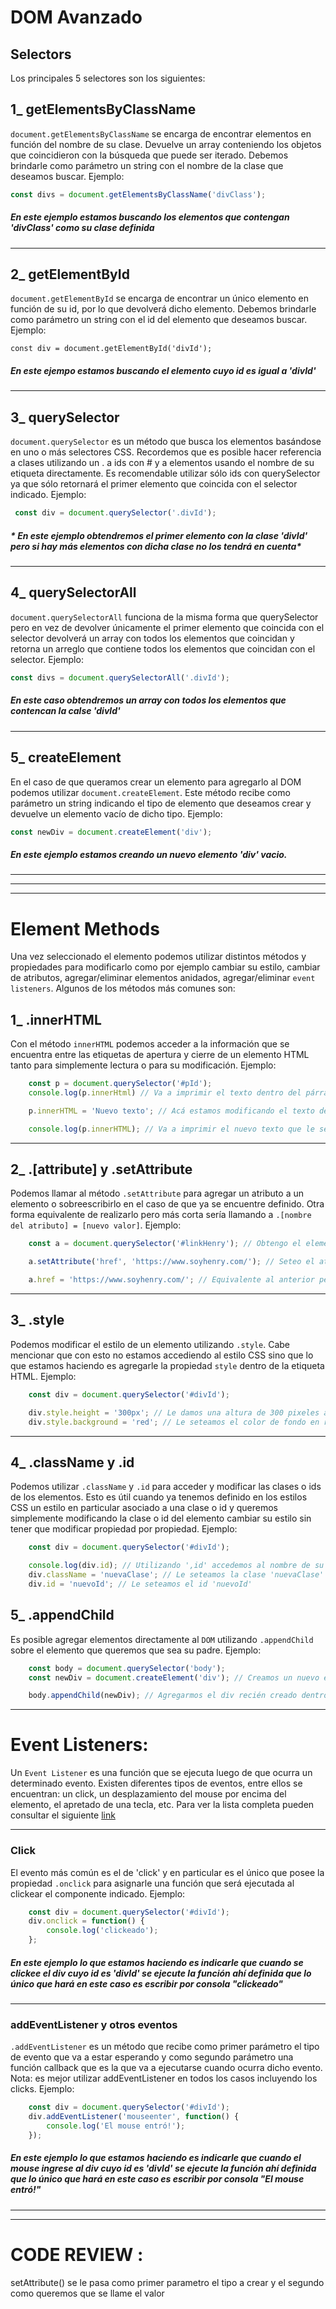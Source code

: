 #      DOM Avanzado
## Selectors
Los principales 5 selectores son los siguientes:

## 1_ getElementsByClassName
`document.getElementsByClassName` se encarga de encontrar elementos en función del nombre de su clase. Devuelve un array conteniendo los objetos que coincidieron con la búsqueda que puede ser iterado. Debemos brindarle como parámetro un string con el nombre de la clase que deseamos buscar. Ejemplo:
```javascript
const divs = document.getElementsByClassName('divClass');
```
##### *En este ejemplo estamos buscando los elementos que contengan 'divClass' como su clase definida*
---
## 2_ getElementById
`document.getElementById` se encarga de encontrar un único elemento en función de su id, por lo que devolverá dicho elemento. Debemos brindarle como parámetro un string con el id del elemento que deseamos buscar. Ejemplo:
```
const div = document.getElementById('divId');

```
##### *En este ejempo estamos buscando el elemento cuyo id es igual a 'divId'*
---
## 3_ querySelector
`document.querySelector` es un método que busca los elementos basándose en uno o más selectores CSS. Recordemos que es posible hacer referencia a clases utilizando un . a ids con # y a elementos usando el nombre de su etiqueta directamente. Es recomendable utilizar sólo ids con querySelector ya que sólo retornará el primer elemento que coincida con el selector indicado. Ejemplo:
```javascript
 const div = document.querySelector('.divId');
 ```
##### * En este ejemplo obtendremos el primer elemento con la clase 'divId' pero si hay más elementos con dicha clase no los tendrá en cuenta*
---
## 4_ querySelectorAll
`document.querySelectorAll` funciona de la misma forma que querySelector pero en vez de devolver únicamente el primer elemento que coincida con el selector devolverá un array con todos los elementos que coincidan y retorna un arreglo que contiene todos los elementos que coincidan con el selector. Ejemplo:
```javascript
const divs = document.querySelectorAll('.divId');
```
##### *En este caso obtendremos un array con todos los elementos que contencan la calse 'divld'*
---
## 5_ createElement
En el caso de que queramos crear un elemento para agregarlo al DOM podemos utilizar `document.createElement`. Este método recibe como parámetro un string indicando el tipo de elemento que deseamos crear y devuelve un elemento vacío de dicho tipo. Ejemplo:
```javascript
const newDiv = document.createElement('div');
```
##### *En este ejemplo estamos creando un nuevo elemento 'div' vacio.*
---
---
---
# Element Methods
Una vez seleccionado el elemento podemos utilizar distintos métodos y propiedades para modificarlo como por ejemplo cambiar su estilo, cambiar de atributos, agregar/eliminar elementos anidados, agregar/eliminar `event listeners`. Algunos de los métodos más comunes son:
## 1_  .innerHTML
Con el método `innerHTML` podemos acceder a la información que se encuentra entre las etiquetas de apertura y cierre de un elemento HTML tanto para simplemente lectura o para su modificación. Ejemplo:
```javascript
    const p = document.querySelector('#pId');
    console.log(p.innerHtml) // Va a imprimir el texto dentro del párrafo con el id 'pID'

    p.innerHTML = 'Nuevo texto'; // Acá estamos modificando el texto del párrafo mencionado anteriormente

    console.log(p.innerHTML); // Va a imprimir el nuevo texto que le seteamos, es decir: "Nuevo texto"
```
---
## 2_ .[attribute] y .setAttribute

Podemos llamar al método `.setAttribute` para agregar un atributo a un elemento o sobreescribirlo en el caso de que ya se encuentre definido. Otra forma equivalente de realizarlo pero más corta sería llamando a `.[nombre del atributo] = [nuevo valor]`. Ejemplo:

```javascript
    const a = document.querySelector('#linkHenry'); // Obtengo el elemento a cuyo id es 'linkHenry'

    a.setAttribute('href', 'https://www.soyhenry.com/'); // Seteo el atributo href del elemento a para que redireccione a la página principal de Henry

    a.href = 'https://www.soyhenry.com/'; // Equivalente al anterior pero más corto
```
---
## 3_ .style

Podemos modificar el estilo de un elemento utilizando `.style`. Cabe mencionar que con esto no estamos accediendo al estilo CSS sino que lo que estamos haciendo es agregarle la propiedad `style` dentro de la etiqueta HTML. Ejemplo:

```javascript
    const div = document.querySelector('#divId');

    div.style.height = '300px'; // Le damos una altura de 300 pixeles al div cuyo id es 'divId'
    div.style.background = 'red'; // Le seteamos el color de fondo en rojo a dicho div
```
---
## 4_ .className y .id

Podemos utilizar `.className` y `.id` para acceder y modificar las clases o ids de los elementos. Esto es útil cuando ya tenemos definido en los estilos CSS un estilo en particular asociado a una clase o id y queremos simplemente modificando la clase o id del elemento cambiar su estilo sin tener que modificar propiedad por propiedad. Ejemplo:

```javascript
    const div = document.querySelector('#divId');

    console.log(div.id); // Utilizando ',id' accedemos al nombre de su id, en este caso 'divId'
    div.className = 'nuevaClase'; // Le seteamos la clase 'nuevaClase'
    div.id = 'nuevoId'; // Le seteamos el id 'nuevoId'
```
## 5_ .appendChild

Es posible agregar elementos directamente al `DOM` utilizando `.appendChild` sobre el elemento que queremos que sea su padre. Ejemplo:

```javascript
    const body = document.querySelector('body');
    const newDiv = document.createElement('div'); // Creamos un nuevo elemento div

    body.appendChild(newDiv); // Agregarmos el div recién creado dentro del body de la paǵina

```
---
# Event Listeners:

Un `Event Listener` es una función que se ejecuta luego de que ocurra un determinado evento. Existen diferentes tipos de eventos, entre ellos se encuentran: un click, un desplazamiento del mouse por encima del elemento, el apretado de una tecla, etc. Para ver la lista completa pueden consultar el siguiente [link](https://developer.mozilla.org/es/docs/Web/Events)

---
### Click

El evento más común es el de 'click' y en particular es el único que posee la propiedad `.onclick` para asignarle una función que será ejecutada al clickear el componente indicado. Ejemplo:

```javascript
    const div = document.querySelector('#divId');
    div.onclick = function() {
        console.log('clickeado');
    };
```
##### *En este ejemplo lo que estamos haciendo es indicarle que cuando se clickee el div cuyo id es 'divId' se ejecute la función ahí definida que lo único que hará en este caso es escribir por consola "clickeado"*
---       
### addEventListener y otros eventos


`.addEventListener` es un método que recibe como primer parámetro el tipo de evento que va a estar esperando y como segundo parámetro una función callback que es la que va a ejecutarse cuando ocurra dicho evento. Nota: es mejor utilizar addEventListener en todos los casos incluyendo los clicks. Ejemplo:

```javascript
    const div = document.querySelector('#divId');
    div.addEventListener('mouseenter', function() {
        console.log('El mouse entró!');
    });
```
##### *En este ejemplo lo que estamos haciendo es indicarle que cuando el mouse ingrese al div cuyo id es 'divId' se ejecute la función ahí definida que lo único que hará en este caso es escribir por consola "El mouse entró!"*

---
---

# CODE REVIEW :
 
setAttribute()
se le pasa como primer parametro el tipo a crear y el segundo como queremos que se llame el valor